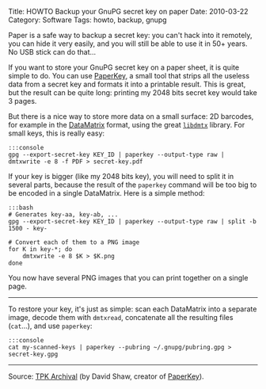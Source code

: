 Title: HOWTO Backup your GnuPG secret key on paper
Date: 2010-03-22
Category: Software
Tags: howto, backup, gnupg

Paper is a safe way to backup a secret key: you can't hack into it remotely, you
can hide it very easily, and you will still be able to use it in 50+ years. No
USB stick can do that...

If you want to store your GnuPG secret key on a paper sheet, it is quite simple
to do. You can use [PaperKey][], a small tool that strips all the useless data
from a secret key and formats it into a printable result. This is great, but the
result can be quite long: printing my 2048 bits secret key would take 3 pages.

But there is a nice way to store more data on a small surface: 2D barcodes, for
example in the [DataMatrix][] format, using the great [`libdmtx`][libdmtx] library. For
small keys, this is really easy:

    :::console
    gpg --export-secret-key KEY_ID | paperkey --output-type raw | dmtxwrite -e 8 -f PDF > secret-key.pdf

If your key is bigger (like my 2048 bits key), you will need to split it in
several parts, because the result of the `paperkey` command will be too big to
be encoded in a single DataMatrix. Here is a simple method:

    :::bash
    # Generates key-aa, key-ab, ...
    gpg --export-secret-key KEY_ID | paperkey --output-type raw | split -b 1500 - key-

    # Convert each of them to a PNG image
    for K in key-*; do
        dmtxwrite -e 8 $K > $K.png
    done


You now have several PNG images that you can print together on a single page.

----

To restore your key, it's just as simple: scan each DataMatrix into a separate
image, decode them with `dmtxread`, concatenate all the resulting files
(`cat`...), and use `paperkey`:

    :::console
    cat my-scanned-keys | paperkey --pubring ~/.gnupg/pubring.gpg > secret-key.gpg

----

Source: [TPK Archival](http://www.mail-archive.com/gnupg-users@gnupg.org/msg10827.html) (by
David Shaw, creator of [PaperKey][]).


[paperkey]: http://www.jabberwocky.com/software/paperkey/
[datamatrix]: http://en.wikipedia.org/wiki/Data_matrix_%28computer%29
[libdmtx]: http://www.libdmtx.org/
